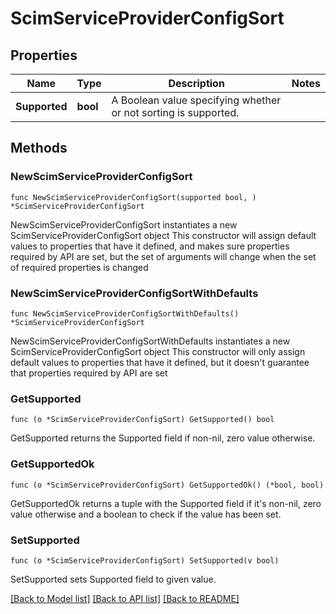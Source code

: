 # ScimServiceProviderConfigSort

## Properties

Name | Type | Description | Notes
------------ | ------------- | ------------- | -------------
**Supported** | **bool** | A Boolean value specifying whether or not sorting is supported. | 

## Methods

### NewScimServiceProviderConfigSort

`func NewScimServiceProviderConfigSort(supported bool, ) *ScimServiceProviderConfigSort`

NewScimServiceProviderConfigSort instantiates a new ScimServiceProviderConfigSort object
This constructor will assign default values to properties that have it defined,
and makes sure properties required by API are set, but the set of arguments
will change when the set of required properties is changed

### NewScimServiceProviderConfigSortWithDefaults

`func NewScimServiceProviderConfigSortWithDefaults() *ScimServiceProviderConfigSort`

NewScimServiceProviderConfigSortWithDefaults instantiates a new ScimServiceProviderConfigSort object
This constructor will only assign default values to properties that have it defined,
but it doesn't guarantee that properties required by API are set

### GetSupported

`func (o *ScimServiceProviderConfigSort) GetSupported() bool`

GetSupported returns the Supported field if non-nil, zero value otherwise.

### GetSupportedOk

`func (o *ScimServiceProviderConfigSort) GetSupportedOk() (*bool, bool)`

GetSupportedOk returns a tuple with the Supported field if it's non-nil, zero value otherwise
and a boolean to check if the value has been set.

### SetSupported

`func (o *ScimServiceProviderConfigSort) SetSupported(v bool)`

SetSupported sets Supported field to given value.



[[Back to Model list]](../README.md#documentation-for-models) [[Back to API list]](../README.md#documentation-for-api-endpoints) [[Back to README]](../README.md)


